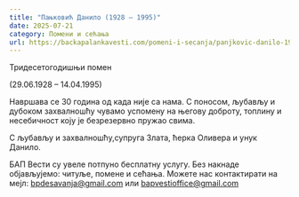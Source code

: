 ```yaml
---
title: "Пањковић Данило (1928 – 1995)"
date: 2025-07-21
category: Помени и сећања
url: https://backapalankavesti.com/pomeni-i-secanja/panjkovic-danilo-1928-1995-backa-palanka/
---
```


Тридесетогодишњи помен

(29.06.1928 – 14.04.1995)

Навршава се 30 година од када није са нама. С поносом, љубављу и дубоком захвалношћу чувамо успомену на његову доброту, топлину и несебичност коју је безрезервно пружао свима.

С љубављу и захвалношћу,супруга Злата, ћерка Оливера и унук Данило.

БАП Вести су увеле потпуно бесплатну услугу. Без накнаде објављујемо: читуље, помене и сећања. Можете нас контактирати на мејл: bpdesavanja@gmail.com или bapvestioffice@gmail.com
